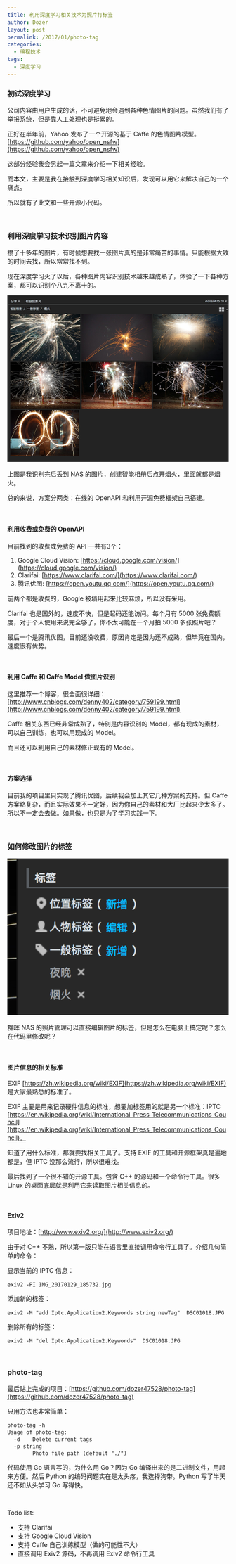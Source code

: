 ```yaml
---
title: 利用深度学习相关技术为照片打标签
author: Dozer
layout: post
permalink: /2017/01/photo-tag
categories:
  - 编程技术
tags:
  - 深度学习
---
```


### 初试深度学习

公司内容由用户生成的话，不可避免地会遇到各种色情图片的问题。虽然我们有了举报系统，但是靠人工处理也是挺累的。

正好在半年前，Yahoo 发布了一个开源的基于 Caffe 的色情图片模型。[https://github.com/yahoo/open_nsfw](https://github.com/yahoo/open_nsfw)

这部分经验我会另起一篇文章来介绍一下相关经验。

而本文，主要是我在接触到深度学习相关知识后，发现可以用它来解决自己的一个痛点。

所以就有了此文和一些开源小代码。

<!--more-->

&nbsp;

### 利用深度学习技术识别图片内容

攒了十多年的图片，有时候想要找一张图片真的是非常痛苦的事情。只能根据大致的时间去找，所以常常找不到。

现在深度学习火了以后，各种图片内容识别技术越来越成熟了，体验了一下各种方案，都可以识别个八九不离十的。

![firework](/uploads/2017/01/firework.png)

上图是我识别完后丢到 NAS 的图片，创建智能相册后点开烟火，里面就都是烟火。

总的来说，方案分两类：在线的 OpenAPI 和利用开源免费框架自己搭建。

&nbsp;

#### 利用收费或免费的 OpenAPI

目前找到的收费或免费的 API 一共有3个：

1. Google Cloud Vision: [https://cloud.google.com/vision/](https://cloud.google.com/vision/)
2. Clarifai: [https://www.clarifai.com/](https://www.clarifai.com/)
3. 腾讯优图: [https://open.youtu.qq.com/](https://open.youtu.qq.com/)

前两个都是收费的，Google 被墙用起来比较麻烦，所以没有采用。

Clarifai 也是国外的，速度不快，但是起码还能访问。每个月有 5000 张免费额度，对于个人使用来说完全够了，你不太可能在一个月拍 5000 多张照片吧？

最后一个是腾讯优图，目前还没收费，原因肯定是因为还不成熟，但毕竟在国内，速度很有优势。

&nbsp;

#### 利用 Caffe 和 Caffe Model 做图片识别

这里推荐一个博客，很全面很详细：[http://www.cnblogs.com/denny402/category/759199.html](http://www.cnblogs.com/denny402/category/759199.html)

Caffe 相关东西已经非常成熟了，特别是内容识别的 Model，都有现成的素材，可以自己训练，也可以用现成的 Model。

而且还可以利用自己的素材修正现有的 Model。

&nbsp;

#### 方案选择

目前我的项目里只实现了腾讯优图，后续我会加上其它几种方案的支持。但 Caffe 方案略复杂，而且实际效果不一定好，因为你自己的素材和大厂比起来少太多了。所以不一定会去做。如果做，也只是为了学习实践一下。

&nbsp;

### 如何修改图片的标签

![keywords](/uploads/2017/01/keywords.png)

群晖 NAS 的照片管理可以直接编辑图片的标签，但是怎么在电脑上搞定呢？怎么在代码里修改呢？

&nbsp;

#### 图片信息的相关标准

EXIF [https://zh.wikipedia.org/wiki/EXIF](https://zh.wikipedia.org/wiki/EXIF) 是大家最熟悉的标准了。

EXIF 主要是用来记录硬件信息的标准，想要加标签用的就是另一个标准：IPTC [https://en.wikipedia.org/wiki/International_Press_Telecommunications_Council](https://en.wikipedia.org/wiki/International_Press_Telecommunications_Council)。

知道了用什么标准，那就要找相关工具了。支持 EXIF 的工具和开源框架真是遍地都是，但 IPTC 没那么流行，所以很难找。

最后找到了一个很不错的开源工具。包含 C++ 的源码和一个命令行工具。很多 Linux 的桌面底层就是利用它来读取图片相关信息的。

&nbsp;

#### Exiv2

项目地址：[http://www.exiv2.org/](http://www.exiv2.org/)

由于对 C++ 不熟，所以第一版只能在语言里直接调用命令行工具了。介绍几句简单的命令：

显示当前的 IPTC 信息：

````
exiv2 -PI IMG_20170129_185732.jpg
````

添加新的标签：

````
exiv2 -M "add Iptc.Application2.Keywords string newTag"  DSC01018.JPG
````

删除所有的标签：

````
exiv2 -M "del Iptc.Application2.Keywords"  DSC01018.JPG
````

&nbsp;

### photo-tag

最后贴上完成的项目：[https://github.com/dozer47528/photo-tag](https://github.com/dozer47528/photo-tag)

只用方法也非常简单：

````
photo-tag -h
Usage of photo-tag:
  -d	Delete current tags
  -p string
    	Photo file path (default "./")
````

代码使用 Go 语言写的，为什么用 Go？因为 Go 编译出来的是二进制文件，用起来方便。然后 Python 的编码问题实在是太头疼，我选择狗带。Python 写了半天还不如从头学习 Go 写得快。

&nbsp;

Todo list:

- 支持 Clarifai
- 支持 Google Cloud Vision
- 支持 Caffe 自己训练模型（做的可能性不大）
- 直接调用 Exiv2 源码，不再调用 Exiv2 命令行工具
